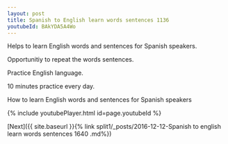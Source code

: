 ```yaml
---
layout: post
title: Spanish to English learn words sentences 1136 
youtubeId: BAkYDA5A4Wo
---
```

 
 
Helps to learn English words and sentences for Spanish speakers.

Opportunitiy to repeat the words sentences. 

Practice English language. 
 
10 minutes practice every day. 
 
How to learn English words and sentences for Spanish speakers 
 
{% include youtubePlayer.html id=page.youtubeId %}
 
 
[Next]({{ site.baseurl }}{% link  split1/_posts/2016-12-12-Spanish to english learn words sentences 1640 .md%})
 
